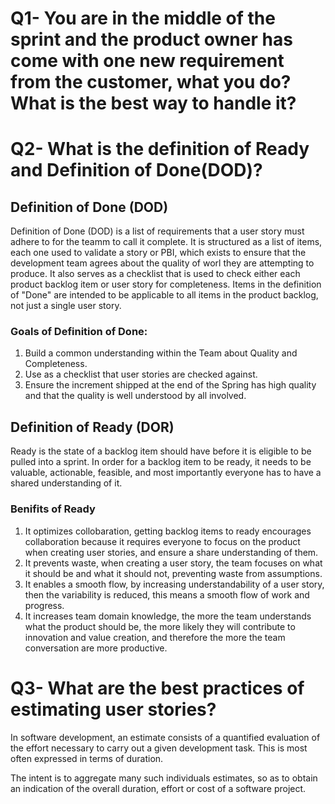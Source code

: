 # Q1- You are in the middle of the sprint and the product owner has come with one new requirement from the customer, what you do? What is the best way to handle it?
# Q2- What is the definition of Ready and Definition of Done(DOD)?
## Definition of Done (DOD)
Definition of Done (DOD) is a list of requirements that a user story must adhere to for the teamm to call it complete. It is structured as a list of items, each one used to validate a story or PBI, which exists to ensure that the development team agrees about the quality of worl they are attempting to produce. It also serves as a checklist that is used to check either each product backlog item or user story for completeness. Items in the definition of "Done" are intended to be applicable to all items in the product backlog, not just a single user story. 

### Goals of Definition of Done:
1. Build a common understanding within the Team about Quality and Completeness.
2. Use as a checklist that user stories are checked against.
3. Ensure the increment shipped at the end of the Spring has high quality and that the quality is well understood by all involved.

## Definition of Ready (DOR)
Ready is the state of a backlog item should have before it is eligible to be pulled into a sprint. In order for a backlog item to be ready, it needs to be valuable, actionable, feasible, and most importantly everyone has to have a shared understanding of it.

### Benifits of Ready
1. It optimizes collobaration, getting backlog items to ready encourages collaboration because it requires everyone to focus on the product when creating user stories, and ensure a share understanding of them.
2. It prevents waste, when creating a user story, the team focuses on what it should be and what it should not, preventing waste from assumptions.
3. It enables a smooth flow, by increasing understandability of a user story, then the variability is reduced, this means a smooth flow of work and progress.
4. It increases team domain knowledge, the more the team understands what the product should be, the more likely they will contribute to innovation and value creation, and therefore the more the team conversation are more productive.


# Q3- What are the best practices of estimating user stories?
In software development, an estimate consists of a quantified evaluation of the effort necessary to carry out a given development task. This is most often expressed in terms of duration.

The intent is to aggregate many such individuals estimates, so as to obtain an indication of the overall duration, effort or cost of a software project.
